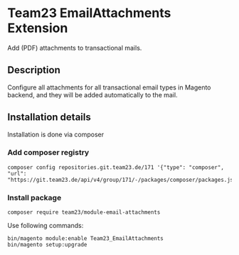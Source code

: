 # Team23 EmailAttachments Extension

Add (PDF) attachments to transactional mails.

## Description

Configure all attachments for all transactional email types in Magento backend, and they will be added 
automatically to the mail. 

## Installation details

Installation is done via composer

### Add composer registry

```shell
composer config repositories.git.team23.de/171 '{"type": "composer", "url": "https://git.team23.de/api/v4/group/171/-/packages/composer/packages.json"}'
```

### Install package
```shell
composer require team23/module-email-attachments
```

Use following commands:

```shell
bin/magento module:enable Team23_EmailAttachments
bin/magento setup:upgrade
```
